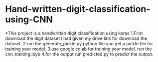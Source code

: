 # Hand-written-digit-classification-using-CNN
*This project is a handwritten digit classification using keras
1.First download the digit dataset I had given my drive link for download the dataset.
2.run the generate_pickle.py python file you get a pickle file for training your model.
3.use google colab for training your model.
  run the cnn_training.ipyb
4.for the output run predicted.py to predict the output.

